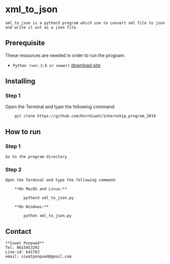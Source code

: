 # xml_to_json 

    xml_to_json is a python3 program which use to convert xml file to json and write it out as a json file

## Prerequisite

These resources are needed in order to run the program:

- `Python (ver.3.6 or newer)` [download site](https://www.python.org/downloads/)

## Installing

### Step 1

Open the Terminal and type the following command:

        git clone https://github.com/KornSiwat/internship_program_2019

## How to run

### Step 1

    Go to the program directory

### Step 2

    Open the Terminal and type the following command:

        **On MacOS and Linux:**

            python3 xml_to_json.py

        **On Windows:**

            python xml_to_json.py

## Contact

    **Siwat Ponpued**
    Tel: 0615453292
    Line-id: k41763
    email: siwatponpued@gmail.com

    


